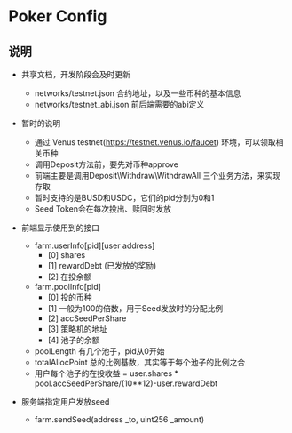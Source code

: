 # Poker Config
## 说明
* 共享文档，开发阶段会及时更新
  * networks/testnet.json 合约地址，以及一些币种的基本信息
  * networks/testnet_abi.json 前后端需要的abi定义

* 暂时的说明
  * 通过 Venus testnet(https://testnet.venus.io/faucet) 环境，可以领取相关币种
  * 调用Deposit方法前，要先对币种approve
  * 前端主要是调用Deposit\Withdraw\WithdrawAll 三个业务方法，来实现存取
  * 暂时支持的是BUSD和USDC，它们的pid分别为0和1
  * Seed Token会在每次投出、赎回时发放

* 前端显示使用到的接口
  * farm.userInfo[pid][user address]
    * [0] shares
    * [1] rewardDebt (已发放的奖励)
    * [2] 在投余额
  * farm.poolInfo[pid]
    * [0] 投的币种
    * [1] 一般为100的倍数，用于Seed发放时的分配比例
    * [2] accSeedPerShare
    * [3] 策略机的地址
    * [4] 池子的余额
  * poolLength 有几个池子，pid从0开始
  * totalAllocPoint 总的比例基数，其实等于每个池子的比例之合
  * 用户每个池子的在投收益 = user.shares * pool.accSeedPerShare/(10**12)-user.rewardDebt

* 服务端指定用户发放seed
  * farm.sendSeed(address _to, uint256 _amount)
